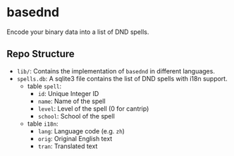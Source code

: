 # basednd

Encode your binary data into a list of DND spells.

## Repo Structure

- `lib/`: Contains the implementation of `basednd` in different languages.
- `spells.db`: A sqlite3 file contains the list of DND spells with i18n support.
  - table `spell`:
    - `id`: Unique Integer ID
    - `name`: Name of the spell
    - `level`: Level of the spell (0 for cantrip)
    - `school`: School of the spell
  - table `i18n`:
    - `lang`: Language code (e.g. `zh`)
    - `orig`: Original English text
    - `tran`: Translated text
